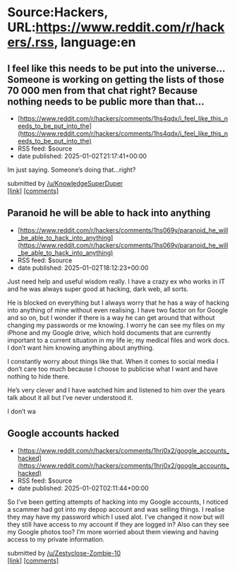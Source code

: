 # Source:Hackers, URL:https://www.reddit.com/r/hackers/.rss, language:en

## I feel like this needs to be put into the universe… Someone is working on getting the lists of those 70 000 men from that chat right? Because nothing needs to be public more than that…
 - [https://www.reddit.com/r/hackers/comments/1hs4qdx/i_feel_like_this_needs_to_be_put_into_the](https://www.reddit.com/r/hackers/comments/1hs4qdx/i_feel_like_this_needs_to_be_put_into_the)
 - RSS feed: $source
 - date published: 2025-01-02T21:17:41+00:00

<!-- SC_OFF --><div class="md"><p>Im just saying. Someone’s doing that…right?</p> </div><!-- SC_ON --> &#32; submitted by &#32; <a href="https://www.reddit.com/user/KnowledgeSuperDuper"> /u/KnowledgeSuperDuper </a> <br/> <span><a href="https://www.reddit.com/r/hackers/comments/1hs4qdx/i_feel_like_this_needs_to_be_put_into_the/">[link]</a></span> &#32; <span><a href="https://www.reddit.com/r/hackers/comments/1hs4qdx/i_feel_like_this_needs_to_be_put_into_the/">[comments]</a></span>

## Paranoid he will be able to hack into anything
 - [https://www.reddit.com/r/hackers/comments/1hs069y/paranoid_he_will_be_able_to_hack_into_anything](https://www.reddit.com/r/hackers/comments/1hs069y/paranoid_he_will_be_able_to_hack_into_anything)
 - RSS feed: $source
 - date published: 2025-01-02T18:12:23+00:00

<!-- SC_OFF --><div class="md"><p>Just need help and useful wisdom really. I have a crazy ex who works in IT and he was always super good at hacking, dark web, all sorts.</p> <p>He is blocked on everything but I always worry that he has a way of hacking into anything of mine without even realising. I have two factor on for Google and so on, but I wonder if there is a way he can get around that without changing my passwords or me knowing. I worry he can see my files on my iPhone and my Google drive, which hold documents that are currently important to a current situation in my life ie; my medical files and work docs. I don’t want him knowing anything about anything.</p> <p>I constantly worry about things like that. When it comes to social media I don’t care too much because I choose to publicise what I want and have nothing to hide there. </p> <p>He’s very clever and I have watched him and listened to him over the years talk about it all but I’ve never understood it.</p> <p>I don’t wa

## Google accounts hacked
 - [https://www.reddit.com/r/hackers/comments/1hrj0x2/google_accounts_hacked](https://www.reddit.com/r/hackers/comments/1hrj0x2/google_accounts_hacked)
 - RSS feed: $source
 - date published: 2025-01-02T02:11:44+00:00

<!-- SC_OFF --><div class="md"><p>So I’ve been getting attempts of hacking into my Google accounts, I noticed a scammer had got into my depop account and was selling things. I realise they may have my password which I used alot. I’ve changed it now but will they still have access to my account if they are logged in? Also can they see my Google photos too? I’m more worried about them viewing and having access to my private information.</p> </div><!-- SC_ON --> &#32; submitted by &#32; <a href="https://www.reddit.com/user/Zestyclose-Zombie-10"> /u/Zestyclose-Zombie-10 </a> <br/> <span><a href="https://www.reddit.com/r/hackers/comments/1hrj0x2/google_accounts_hacked/">[link]</a></span> &#32; <span><a href="https://www.reddit.com/r/hackers/comments/1hrj0x2/google_accounts_hacked/">[comments]</a></span>

